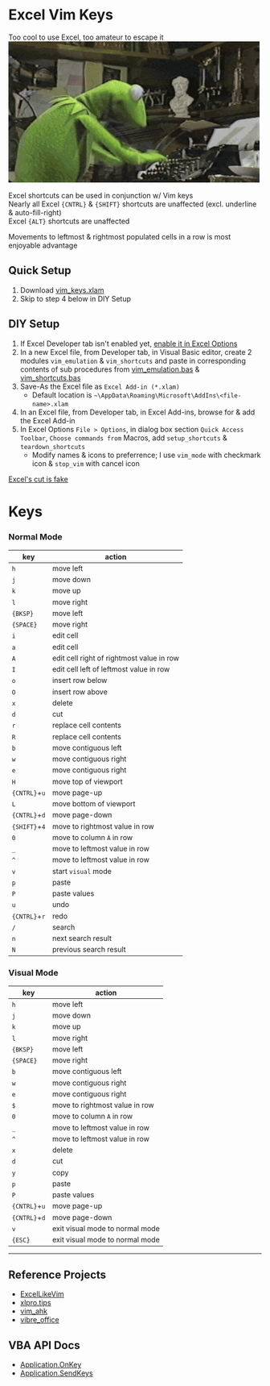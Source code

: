# Excel Vim Keys
Too cool to use Excel, too amateur to escape it\
![](./extra/typing.gif)

Excel shortcuts can be used in conjunction w/ Vim keys\
Nearly all Excel `{CNTRL}` & `{SHIFT}` shortcuts are unaffected (excl. underline & auto-fill-right)\
Excel `{ALT}` shortcuts are unaffected

Movements to leftmost & rightmost populated cells in a row is most enjoyable advantage

## Quick Setup
1. Download [vim\_keys.xlam](vim_keys.xlam)
2. Skip to step 4 below in DIY Setup

## DIY Setup
1. If Excel Developer tab isn't enabled yet, [enable it in Excel Options](https://support.microsoft.com/en-us/office/show-the-developer-tab-e1192344-5e56-4d45-931b-e5fd9bea2d45)
2. In a new Excel file, from Developer tab, in Visual Basic editor, create 2 modules `vim_emulation` & `vim_shortcuts` and paste in corresponding contents of sub procedures from [vim\_emulation.bas](vim_emulation.bas) & [vim\_shortcuts.bas](vim_shortcuts.bas)
3. Save-As the Excel file as `Excel Add-in (*.xlam)`
    - Default location is `~\AppData\Roaming\Microsoft\AddIns\<file-name>.xlam`
4. In an Excel file, from Developer tab, in Excel Add-ins, browse for & add the Excel Add-in
5. In Excel Options `File > Options`, in dialog box section `Quick Access Toolbar`, `Choose commands from` Macros, add `setup_shortcuts` & `teardown_shortcuts`
    - Modify names & icons to preferrence; I use `vim_mode` with checkmark icon & `stop_vim` with cancel icon

[Excel's cut is fake](https://superuser.com/questions/611854/prevent-excel-from-clearing-copied-data-for-pasting-after-certain-operations-w)

# Keys
### Normal Mode
|key|action|
|---|---|
|`h`|move left|
|`j`|move down|
|`k`|move up|
|`l`|move right|
|`{BKSP}`|move left|
|`{SPACE}`|move right|
|`i`|edit cell|
|`a`|edit cell|
|`A`|edit cell right of rightmost value in row|
|`I`|edit cell left of leftmost value in row|
|`o`|insert row below|
|`O`|insert row above|
|`x`|delete|
|`d`|cut|
|`r`|replace cell contents|
|`R`|replace cell contents|
|`b`|move contiguous left|
|`w`|move contiguous right|
|`e`|move contiguous right|
|`H`|move top of viewport|
|`{CNTRL}`+`u`|move page-up|
|`L`|move bottom of viewport|
|`{CNTRL}`+`d`|move page-down|
|`{SHIFT}`+`4`|move to rightmost value in row|
|`0`|move to column `A` in row|
|`_`|move to leftmost value in row|
|`^`|move to leftmost value in row|
|`v`|start `visual` mode|
|`p`|paste|
|`P`|paste values|
|`u`|undo|
|`{CNTRL}`+`r`|redo|
|`/`|search|
|`n`|next search result|
|`N`|previous search result|

### Visual Mode
|key|action|
|---|---|
|`h`|move left|
|`j`|move down|
|`k`|move up|
|`l`|move right|
|`{BKSP}`|move left|
|`{SPACE}`|move right|
|`b`|move contiguous left|
|`w`|move contiguous right|
|`e`|move contiguous right|
|`$`|move to rightmost value in row|
|`0`|move to column `A` in row|
|`_`|move to leftmost value in row|
|`^`|move to leftmost value in row|
|`x`|delete|
|`d`|cut|
|`y`|copy|
|`p`|paste|
|`P`|paste values|
|`{CNTRL}`+`u`|move page-up|
|`{CNTRL}`+`d`|move page-down|
|`v`|exit visual mode to normal mode|
|`{ESC}`|exit visual mode to normal mode|

---

## Reference Projects
- [ExcelLikeVim](https://github.com/kjnh10/ExcelLikeVim)
- [xlpro.tips](https://xlpro.tips/posts/excel-and-vim/)
- [vim\_ahk](https://github.com/rcmdnk/vim_ahk)
- [vibre\_office](https://github.com/seanyeh/vibreoffice)

## VBA API Docs
- [Application.OnKey](https://learn.microsoft.com/en-us/office/vba/api/excel.application.onkey)
- [Application.SendKeys](https://learn.microsoft.com/en-us/office/vba/api/excel.application.sendkeys)

